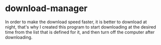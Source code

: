 # download-manager
In order to make the download speed faster, it is better to download at night, that's why I created this program to start downloading at the desired time from the list that is defined for it, and then turn off the computer after downloading.
